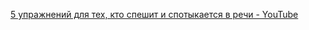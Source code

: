 [5 упражнений для тех, кто спешит и спотыкается в речи - YouTube](https://youtu.be/KjzFVgbs8Sg?si=W1-E5cvMtkSaVQyX)
